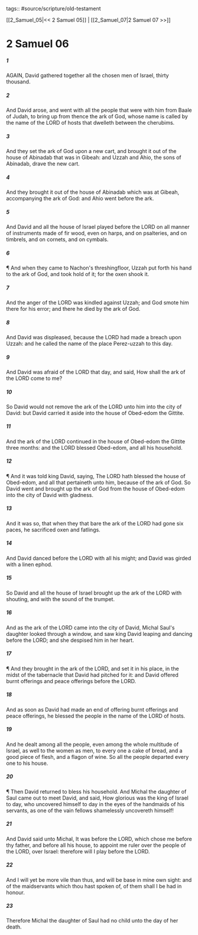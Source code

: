 tags:: #source/scripture/old-testament

[[2_Samuel_05|<< 2 Samuel 05]] | [[2_Samuel_07|2 Samuel 07 >>]]

# 2 Samuel 06

##### 1

AGAIN, David gathered together all the chosen men of Israel, thirty thousand.

##### 2

And David arose, and went with all the people that were with him from Baale of Judah, to bring up from thence the ark of God, whose name is called by the name of the LORD of hosts that dwelleth between the cherubims.

##### 3

And they set the ark of God upon a new cart, and brought it out of the house of Abinadab that was in Gibeah: and Uzzah and Ahio, the sons of Abinadab, drave the new cart.

##### 4

And they brought it out of the house of Abinadab which was at Gibeah, accompanying the ark of God: and Ahio went before the ark.

##### 5

And David and all the house of Israel played before the LORD on all manner of instruments made of fir wood, even on harps, and on psalteries, and on timbrels, and on cornets, and on cymbals.

##### 6

¶ And when they came to Nachon's threshingfloor, Uzzah put forth his hand to the ark of God, and took hold of it; for the oxen shook it.

##### 7

And the anger of the LORD was kindled against Uzzah; and God smote him there for his error; and there he died by the ark of God.

##### 8

And David was displeased, because the LORD had made a breach upon Uzzah: and he called the name of the place Perez-uzzah to this day.

##### 9

And David was afraid of the LORD that day, and said, How shall the ark of the LORD come to me?

##### 10

So David would not remove the ark of the LORD unto him into the city of David: but David carried it aside into the house of Obed-edom the Gittite.

##### 11

And the ark of the LORD continued in the house of Obed-edom the Gittite three months: and the LORD blessed Obed-edom, and all his household.

##### 12

¶ And it was told king David, saying, The LORD hath blessed the house of Obed-edom, and all that pertaineth unto him, because of the ark of God. So David went and brought up the ark of God from the house of Obed-edom into the city of David with gladness.

##### 13

And it was so, that when they that bare the ark of the LORD had gone six paces, he sacrificed oxen and fatlings.

##### 14

And David danced before the LORD with all his might; and David was girded with a linen ephod.

##### 15

So David and all the house of Israel brought up the ark of the LORD with shouting, and with the sound of the trumpet.

##### 16

And as the ark of the LORD came into the city of David, Michal Saul's daughter looked through a window, and saw king David leaping and dancing before the LORD; and she despised him in her heart.

##### 17

¶ And they brought in the ark of the LORD, and set it in his place, in the midst of the tabernacle that David had pitched for it: and David offered burnt offerings and peace offerings before the LORD.

##### 18

And as soon as David had made an end of offering burnt offerings and peace offerings, he blessed the people in the name of the LORD of hosts.

##### 19

And he dealt among all the people, even among the whole multitude of Israel, as well to the women as men, to every one a cake of bread, and a good piece of flesh, and a flagon of wine. So all the people departed every one to his house.

##### 20

¶ Then David returned to bless his household. And Michal the daughter of Saul came out to meet David, and said, How glorious was the king of Israel to day, who uncovered himself to day in the eyes of the handmaids of his servants, as one of the vain fellows shamelessly uncovereth himself!

##### 21

And David said unto Michal, It was before the LORD, which chose me before thy father, and before all his house, to appoint me ruler over the people of the LORD, over Israel: therefore will I play before the LORD.

##### 22

And I will yet be more vile than thus, and will be base in mine own sight: and of the maidservants which thou hast spoken of, of them shall I be had in honour.

##### 23

Therefore Michal the daughter of Saul had no child unto the day of her death.
